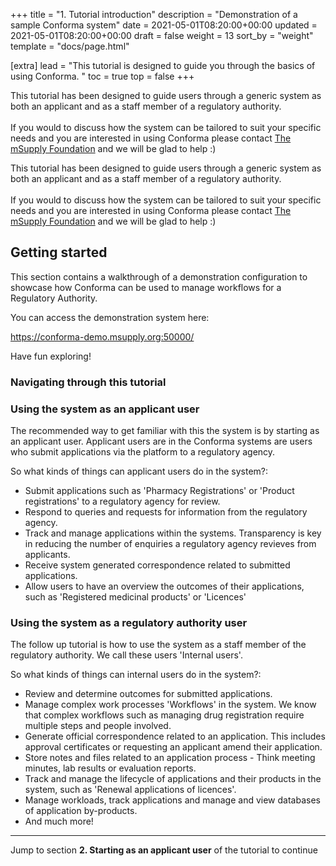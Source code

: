 +++
title = "1. Tutorial introduction"
description = "Demonstration of a sample Conforma system"
date = 2021-05-01T08:20:00+00:00
updated = 2021-05-01T08:20:00+00:00
draft = false
weight = 13
sort_by = "weight"
template = "docs/page.html"

[extra]
lead = "This tutorial is designed to guide you through the basics of using Conforma. "
toc = true
top = false
+++


<div>
    <p class = "light_omsupdate"> This tutorial has been designed to guide users through a generic system as both an applicant and as a staff member of a regulatory authority. 
    <br>
    <br>
    If you would to discuss how the system can be tailored to suit your specific needs and you are interested in using Conforma please contact <a href="https://msupply.foundation/about" target = "_blank"> The mSupply Foundation</a>  and we will be glad to help :) 
    </p>
</div>

<div>
    <p class = "dark_omsupdate">This tutorial has been designed to guide users through a generic system as both an applicant and as a staff member of a regulatory authority.
    <br>
    <br>
    If you would to discuss how the system can be tailored to suit your specific needs and you are interested in using Conforma please contact <a href="https://msupply.foundation/about" target = "_blank"> The mSupply Foundation</a>  and we will be glad to help :) 
    </p>
</div>

## Getting started

This section contains a walkthrough of a demonstration configuration to showcase how Conforma can be used to manage workflows for a Regulatory Authority. 

You can access the demonstration system here:

<a href="https://conforma-demo.msupply.org:50000/" target="_blank">https://conforma-demo.msupply.org:50000/</a>

Have fun exploring! 

### Navigating through this tutorial 



### Using the system as an applicant user

The recommended way to get familiar with this the system is by starting as an applicant user. Applicant users are in the Conforma systems are users who submit applications via the platform to a regulatory agency. 

So what kinds of things can applicant users do in the system?: 

- Submit applications such as 'Pharmacy Registrations' or 'Product registrations' to a regulatory agency for review.
- Respond to queries and requests for information from the regulatory agency. 
- Track and manage applications within the systems. Transparency is key in reducing the number of enquiries a regulatory agency revieves from applicants.  
- Receive system generated correspondence related to submitted applications. 
- Allow users to have an overview the outcomes of their applications, such as 'Registered medicinal products' or 'Licences'


### Using the system as a regulatory authority user 

The follow up tutorial is how to use the system as a staff member of the regulatory authority. We call these users 'Internal users'. 

So what kinds of things can internal users do in the system?: 

- Review and determine outcomes for submitted applications. 
- Manage complex work processes 'Workflows' in the system. We know that complex workflows such as managing drug registration require multiple steps and people involved. 
- Generate official correspondence related to an application. This includes approval certificates or requesting an applicant amend their application. 
- Store notes and files related to an application process - Think meeting minutes, lab results or evaluation reports. 
- Track and manage the lifecycle of applications and their products in the system, such as 'Renewal applications of licences'. 
- Manage workloads, track applications and manage and view databases of application by-products. 
- And much more!

--------------

Jump to section **2. Starting as an applicant user** of the tutorial to continue